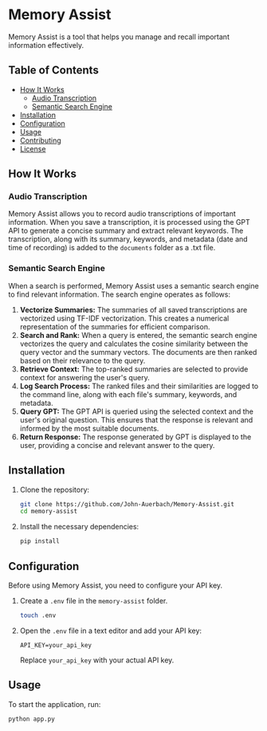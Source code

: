 # Memory Assist

Memory Assist is a tool that helps you manage and recall important information effectively.

## Table of Contents

- [How It Works](#how-it-works)
  - [Audio Transcription](#audio-transcription)
  - [Semantic Search Engine](#semantic-search-engine)
- [Installation](#installation)
- [Configuration](#configuration)
- [Usage](#usage)
- [Contributing](#contributing)
- [License](#license)

## How It Works

### Audio Transcription

Memory Assist allows you to record audio transcriptions of important information. When you save a transcription, it is processed using the GPT API to generate a concise summary and extract relevant keywords. The transcription, along with its summary, keywords, and metadata (date and time of recording) is added to the `documents` folder as a .txt file.

### Semantic Search Engine

When a search is performed, Memory Assist uses a semantic search engine to find relevant information. The search engine operates as follows:
1. **Vectorize Summaries:** The summaries of all saved transcriptions are vectorized using TF-IDF vectorization. This creates a numerical representation of the summaries for efficient comparison.
2. **Search and Rank:** When a query is entered, the semantic search engine vectorizes the query and calculates the cosine similarity between the query vector and the summary vectors. The documents are then ranked based on their relevance to the query.
3. **Retrieve Context:** The top-ranked summaries are selected to provide context for answering the user's query.
4. **Log Search Process:** The ranked files and their similarities are logged to the command line, along with each file's summary, keywords, and metadata.
5. **Query GPT:** The GPT API is queried using the selected context and the user's original question. This ensures that the response is relevant and informed by the most suitable documents.
6. **Return Response:** The response generated by GPT is displayed to the user, providing a concise and relevant answer to the query.

## Installation

1. Clone the repository:

    ```bash
    git clone https://github.com/John-Auerbach/Memory-Assist.git
    cd memory-assist
    ```

2. Install the necessary dependencies:

    ```bash
    pip install
    ```

## Configuration

Before using Memory Assist, you need to configure your API key.

1. Create a `.env` file in the `memory-assist` folder.

    ```bash
    touch .env
    ```

2. Open the `.env` file in a text editor and add your API key:

    ```text
    API_KEY=your_api_key
    ```

    Replace `your_api_key` with your actual API key.

## Usage

To start the application, run:

```bash
python app.py